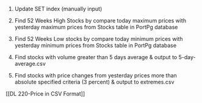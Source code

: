 1. Update SET index (manually input)

2. Find 52 Weeks High Stocks by compare today maximum prices with yesterday maximum prices from Stocks table in PortPg database

3. Find 52 Weeks Low stocks by compare today minimum prices with yesterday minimum prices from Stocks table in PortPg database

4. Find stocks with volume greater than 5 days average & output to 5-day-average.csv

5. Find stocks with price changes from yesterday prices more than absolute specified criteria (3 percent) & output to extremes.csv

[[DL 220-Price in CSV Format]]